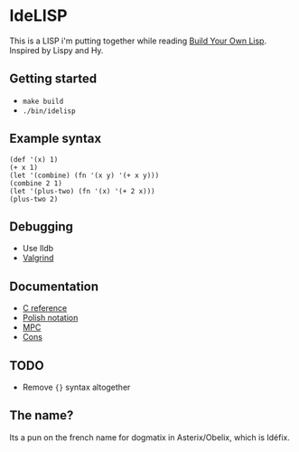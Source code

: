# IdeLISP
This is a LISP i'm putting together while reading [Build Your Own Lisp](http://www.buildyourownlisp.com/). Inspired by Lispy and Hy.

## Getting started
- `make build`
- `./bin/idelisp`

## Example syntax

```
(def '(x) 1)
(+ x 1)
(let '(combine) (fn '(x y) '(+ x y)))
(combine 2 1)
(let '(plus-two) (fn '(x) '(+ 2 x)))
(plus-two 2)
```

## Debugging
- Use lldb
- [Valgrind](https://valgrind.org/)

## Documentation
- [C reference](https://en.cppreference.com/w/c)
- [Polish notation](https://en.wikipedia.org/wiki/Polish_notation)
- [MPC](https://github.com/orangeduck/mpc)
- [Cons](https://en.wikipedia.org/wiki/Cons)

## TODO
- Remove `{}` syntax altogether

## The name?
Its a pun on the french name for dogmatix in Asterix/Obelix, which is Idéfix.
